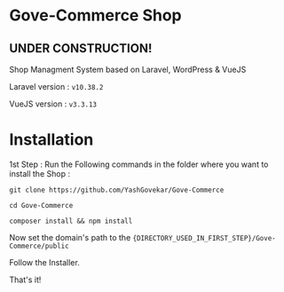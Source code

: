 # Gove-Commerce Shop

## UNDER CONSTRUCTION!
Shop Managment System based on Laravel, WordPress &amp; VueJS

Laravel version : `v10.38.2`

VueJS version   : `v3.3.13`

# Installation

1st Step : Run the Following commands in the folder where you want to install the Shop :

`git clone https://github.com/YashGovekar/Gove-Commerce`

`cd Gove-Commerce`

`composer install && npm install`

Now set the domain's path to the `{DIRECTORY_USED_IN_FIRST_STEP}/Gove-Commerce/public`

Follow the Installer.

That's it!

